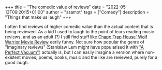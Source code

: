 +++
title = "The comedic value of reviews"
date = "2022-05-13T06:20:15+01:00"
author = "ssamot"
tags = ["Comedy"]
description = "Things that make us laugh"
+++

I often find reviews of higher comedic value than the actual content that is being reviewed. As a kid I used to laugh to the point of tears reading music reviews, and as an adult (?) I still find stuff like [Chapo Trap House' Wolf Warrior Movie Review](https://www.youtube.com/watch?v=TXGvM6_GiT4) eerily funny. Not sure how popular the genre of "imaginary reviews" (Stanislaw Lem might have popularised it with ["A Perfect Vacuum"](https://en.wikipedia.org/wiki/A_Perfect_Vacuum)) actually is, but I can easily imagine a version where non-existent movies, poems, books, music and the like are reviewed, purely for a good laugh.
